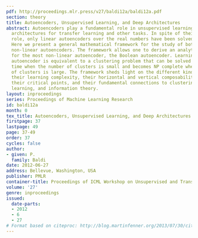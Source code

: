 ```yaml
---
pdf: http://proceedings.mlr.press/v27/baldi12a/baldi12a.pdf
section: theory
title: Autoencoders, Unsupervised Learning, and Deep Architectures
abstract: Autoencoders play a fundamental role in unsupervised learning and in deep
  architectures for transfer learning and other tasks. In spite of their fundamental
  role, only linear autoencoders over the real numbers have been solved analytically.
  Here we present a general mathematical framework for the study of both linear and
  non-linear autoencoders. The framework allows one to derive an analytical treatment
  for the most non-linear autoencoder, the Boolean autoencoder. Learning in the Boolean
  autoencoder is equivalent to a clustering problem that can be solved in polynomial
  time when the number of clusters is small and becomes NP complete when the number
  of clusters is large. The framework sheds light on the different kinds of autoencoders,
  their learning complexity, their horizontal and vertical composability in deep architectures,
  their critical points, and their fundamental connections to clustering, Hebbian
  learning, and information theory.
layout: inproceedings
series: Proceedings of Machine Learning Research
id: baldi12a
month: 0
tex_title: Autoencoders, Unsupervised Learning, and Deep Architectures
firstpage: 37
lastpage: 49
page: 37-49
order: 37
cycles: false
author:
- given: P.
  family: Baldi
date: 2012-06-27
address: Bellevue, Washington, USA
publisher: PMLR
container-title: Proceedings of ICML Workshop on Unsupervised and Transfer Learning
volume: '27'
genre: inproceedings
issued:
  date-parts:
  - 2012
  - 6
  - 27
# Format based on citeproc: http://blog.martinfenner.org/2013/07/30/citeproc-yaml-for-bibliographies/
---
```

